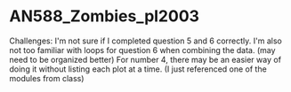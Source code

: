 # AN588_Zombies_pl2003
Challenges: 
I'm not sure if I completed question 5 and 6 correctly. 
I'm also not too familiar with loops for question 6 when combining the data. (may need to be organized better) 
For number 4, there may be an easier way of doing it without listing each plot at a time. (I just referenced one of the modules from class)
